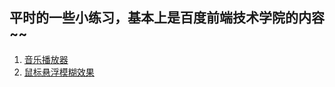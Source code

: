 ## 平时的一些小练习，基本上是百度前端技术学院的内容~~

1. [音乐播放器](https://mrelvin.github.io/exercise/audioPlayer/)
2. [鼠标悬浮模糊效果](https://mrelvin.github.io/exercise/mousehover/)
